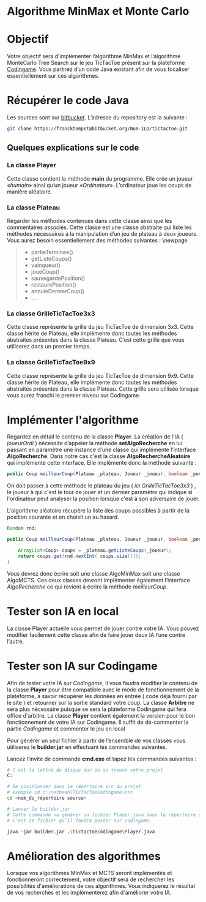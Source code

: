 # Algorithme MinMax et Monte Carlo
# Objectif

Votre objectif sera d’implémenter l’algorithme MinMax et l’algorithme MonteCarlo Tree Search sur le jeu TicTacToe présent sur la plateforme [Codingame](https://www.codingame.com/start). Vous partirez d’un code Java existant afin de vous focaliser essentiellement sur ces algorithmes. 

# Récupérer le code Java

Les sources sont sur [bitbucket](www.bitbucket.org). L’adresse du repository est la suivante :

```bash
git clone https://francktempet@bitbucket.org/Num-ILD/tictactoe.git
```

## Quelques explications sur le code

### La classe Player

Cette classe contient la méthode **main** du programme. Elle crée un joueur «*humain*» ainsi qu’un joueur «*Ordinateur*». L’ordinateur joue les coups de manière aléatoire.   

### La classe Plateau

Regarder les méthodes contenues dans cette classe ainsi que les commentaires associés. Cette classe est une classe abstraite qui liste les méthodes nécessaires à la manipulation d’un jeu de plateau à deux joueurs. Vous aurez besoin essentiellement des méthodes suivantes :
\newpage

>- partieTerminee()
>- getListeCoups()
>- vainqueur()
>- joueCoup()
>- sauvegardePosition()
>- restaurePosition()
>- annuleDernierCoup()
>- ….


### La classe GrilleTicTacToe3x3

Cette classe représente la grille du jeu TicTacToe de dimension 3x3. Cette classe hérite de Plateau, elle implémente donc toutes les méthodes abstraites présentes dans la classe Plateau. C’est cette grille que vous utiliserez dans un premier temps.

### La classe GrilleTicTacToe9x9

Cette classe représente la grille du jeu TicTacToe de dimension 9x9. Cette classe hérite de Plateau, elle implémente donc toutes les méthodes abstraites présentes dans la classe Plateau. Cette grille sera utilisée lorsque vous aurez franchi le premier niveau sur Codingame.

# Implémenter l'algorithme

Regardez en détail le contenu de la classe **Player**. La création de l’IA ( *joueurOrdi* ) nécessite  d’appeler la méthode **setAlgoRecherche** en lui passant en paramètre une instance d’une classe qui implémente l’interface **AlgoRecherche**. Dans notre cas c'est la classe **AlgoRechercheAleatoire** qui implémente cette interface. Elle implémente donc la méthode suivante :

```java
public Coup meilleurCoup(Plateau _plateau, Joueur _joueur, boolean _ponder)
```

On doit passer à cette méthode le plateau du jeu ( *ici GrilleTicTacToe3x3* ) , le joueur à qui c'est le tour de jouer et un dernier paramètre qui indique si l'ordinateur peut analyser la position lorsque c'est à son adversaire de jouer.

L'algorithme aléatoire récupère la liste des coups possibles à partir de la position courante et en choisit un au hasard.

```java
Random rnd;

public Coup meilleurCoup(Plateau _plateau, Joueur _joueur, boolean _ponder) {    

    ArrayList<Coup> coups = _plateau.getListeCoups(_joueur);   
    return coups.get(rnd.nextInt( coups.size()));
}
```


Vous devrez donc écrire soit une classe AlgoMinMax soit une classe AlgoMCTS. Ces deux classes devront implémenter également l’interface *AlgoRecherche* ce qui revient à écrire la méthode *meilleurCoup*.



# Tester son IA en local

La classe Player actuelle vous permet de jouer contre votre IA. Vous pouvez  modifier facilement cette classe afin de faire jouer deux IA l’une contre l’autre.

# Tester son IA sur Codingame

Afin de tester votre IA sur *Codingame*, il vous faudra modifier le contenu de la classe **Player** pour être compatible avec le mode de fonctionnement de la plateforme, à savoir récupérer les données en entrée ( code déjà fourni par le site ) et retourner sur la sortie standard votre coup. La classe **Arbitre** ne sera plus nécessaire puisque se sera la plateforme Codingame qui fera office d'arbitre.  La classe **Player** contient également la version pour le bon fonctionnement de votre IA sur Codingame. Il suffit de dé-commenter la partie *Codingame* et commenter le jeu en local


Pour générer un seul fichier à partir de l’ensemble de vos classes  vous utiliserez le **builder.jar** en effectuant les commandes suivantes.

Lancez l’invite de commande **cmd.exe** et  tapez les commandes suivantes :
```bash 
# C est la lettre du disque dur où se trouve votre projet 
C: 

# Se positionner dans le répertoire src du projet
# exemple cd c:\netbean\TicTacToeCodingame\src
cd <nom_du_répertoire source>  

# Lancer le builder.jar
# Cette commande va générer un fichier Player.java dans le répertoire courant.
# C’est ce fichier qu’il faudra poster sur codingame.

java –jar builder.jar .\tictactoecodingame\Player.java 
```
# Amélioration des algorithmes

Lorsque vos algorithmes MinMax et MCTS seront implémentés et fonctionneront correctement, votre objectif sera de rechercher les possibilités d'améliorations de ces algorithmes. Vous indiquerez le résultat de vos recherches et les implémenterez afin d'améliorer votre IA.



